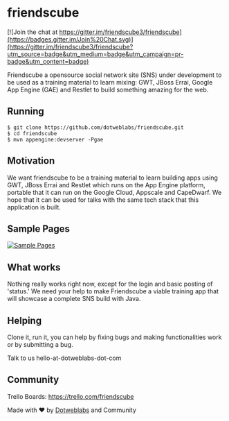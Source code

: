 # friendscube

[![Join the chat at https://gitter.im/friendscube3/friendscube](https://badges.gitter.im/Join%20Chat.svg)](https://gitter.im/friendscube3/friendscube?utm_source=badge&utm_medium=badge&utm_campaign=pr-badge&utm_content=badge)

Friendscube a opensource social network site (SNS) under development to be used as a training material to learn mixing: GWT, JBoss Errai, Google App Engine (GAE) and Restlet  to build something amazing for the web.

## Running

```
$ git clone https://github.com/dotweblabs/friendscube.git
$ cd friendscube
$ mvn appengine:devserver -Pgae
```

## Motivation

We want friendscube to be a training material to learn building apps using GWT, JBoss Errai and Restlet which runs on the App Engine platform, portable that it can run on the Google Cloud, Appscale and CapeDwarf. We hope that it can be used for talks with the same tech stack that this application is built. 

## Sample Pages

[![Sample Pages](http://i.giphy.com/11QURwXSJ8HwJi.gif)](https://youtu.be/sC5YSGCOWnc)

## What works

Nothing really works right now, except for the login and basic posting of 'status.' We need your help to make Friendscube a viable training app that will showcase a complete SNS build with Java. 

## Helping

Clone it, run it, you can help by fixing bugs and making functionalities work or by submitting a bug. 

Talk to us hello-at-dotweblabs-dot-com

## Community

Trello Boards: https://trello.com/friendscube





Made with ♥ by [Dotweblabs](https://www.facebook.com/dotweblabs) and Community
